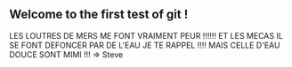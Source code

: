 ## Welcome to the first test of git ! 


LES LOUTRES DE MERS ME FONT VRAIMENT PEUR !!!!!!
ET LES MECAS IL SE FONT DEFONCER PAR DE L'EAU JE TE RAPPEL !!!! 
MAIS CELLE D'EAU DOUCE SONT MIMI !!! => Steve
